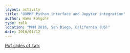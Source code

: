 ```yaml
---
layout: activity
title: "OOMMF Python interface and Jupyter integration"
author: Hans Fangohr
type: talk
location: "MMM 2016, San Diego, California (US)"
date: 2016/01/12
---
```


[Pdf slides of Talk](http://joommf.github.io/assets/2016-01-12-MMM2016-AD02-Jupyter-OOMMF.pdf)
